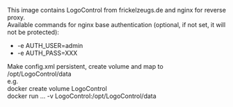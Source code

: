 This image contains LogoControl from frickelzeugs.de and nginx for reverse proxy.
<br>
Available commands for nginx base authentication (optional, if not set, it will not be protected):<br>
<ul>
<li>-e AUTH_USER=admin</li><li>-e AUTH_PASS=XXX</li>
</ul>

Make config.xml persistent, create volume and map to /opt/LogoControl/data<br>
e.g.<br>
docker create volume LogoControl<br>
docker run ... -v LogoControl:/opt/LogoControl/data<br>
